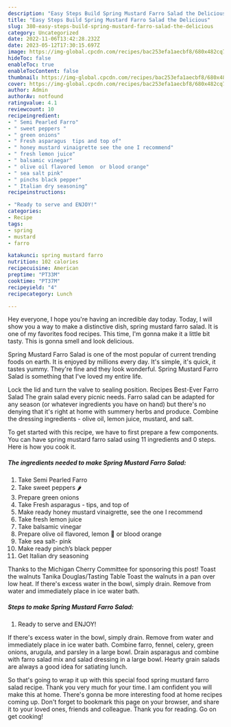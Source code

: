 ```yaml
---
description: "Easy Steps Build Spring Mustard Farro Salad the Delicious"
title: "Easy Steps Build Spring Mustard Farro Salad the Delicious"
slug: 380-easy-steps-build-spring-mustard-farro-salad-the-delicious
category: Uncategorized
date: 2022-11-06T13:42:28.232Z
date: 2023-05-12T17:30:15.697Z
image: https://img-global.cpcdn.com/recipes/bac253efa1aecbf8/680x482cq70/spring-mustard-farro-salad-recipe-main-photo.jpg
hideToc: false
enableToc: true
enableTocContent: false
thumbnail: https://img-global.cpcdn.com/recipes/bac253efa1aecbf8/680x482cq70/spring-mustard-farro-salad-recipe-main-photo.jpg
cover: https://img-global.cpcdn.com/recipes/bac253efa1aecbf8/680x482cq70/spring-mustard-farro-salad-recipe-main-photo.jpg
author: Admin
authorAv: notfound
ratingvalue: 4.1
reviewcount: 10
recipeingredient:
- " Semi Pearled Farro"
- " sweet peppers "
- " green onions"
- " Fresh asparagus  tips and top of"
- " honey mustard vinaigrette see the one I recommend"
- " fresh lemon juice"
- " balsamic vinegar"
- " olive oil flavored lemon  or blood orange"
- " sea salt pink"
- " pinchs black pepper"
- " Italian dry seasoning"
recipeinstructions:

- "Ready to serve and ENJOY!"
categories:
- Recipe
tags:
- spring
- mustard
- farro

katakunci: spring mustard farro 
nutrition: 102 calories
recipecuisine: American
preptime: "PT33M"
cooktime: "PT37M"
recipeyield: "4"
recipecategory: Lunch

---
```



Hey everyone, I hope you're having an incredible day today. Today, I will show you a way to make a distinctive dish, spring mustard farro salad. It is one of my favorites food recipes. This time, I'm gonna make it a little bit tasty. This is gonna smell and look delicious.

Spring Mustard Farro Salad is one of the most popular of current trending foods on earth. It is enjoyed by millions every day. It's simple, it's quick, it tastes yummy. They're fine and they look wonderful. Spring Mustard Farro Salad is something that I've loved my entire life.

Lock the lid and turn the valve to sealing position. Recipes Best-Ever Farro Salad The grain salad every picnic needs. Farro salad can be adapted for any season (or whatever ingredients you have on hand) but there&#39;s no denying that it&#39;s right at home with summery herbs and produce. Combine the dressing ingredients - olive oil, lemon juice, mustard, and salt.


To get started with this recipe, we have to first prepare a few components. You can have spring mustard farro salad using 11 ingredients and 0 steps. Here is how you cook it.

<!--inarticleads1-->

##### The ingredients needed to make Spring Mustard Farro Salad:

1. Take  Semi Pearled Farro
1. Take  sweet peppers 🌶️
1. Prepare  green onions
1. Take  Fresh asparagus - tips, and top of
1. Make ready  honey mustard vinaigrette, see the one I recommend
1. Take  fresh lemon juice
1. Take  balsamic vinegar
1. Prepare  olive oil flavored, lemon 🍋 or blood orange
1. Take  sea salt- pink
1. Make ready  pinch’s black pepper
1. Get  Italian dry seasoning


Thanks to the Michigan Cherry Committee for sponsoring this post! Toast the walnuts Tanika Douglas/Tasting Table Toast the walnuts in a pan over low heat. If there&#39;s excess water in the bowl, simply drain. Remove from water and immediately place in ice water bath. 

<!--inarticleads2-->

##### Steps to make Spring Mustard Farro Salad:


1. Ready to serve and ENJOY!

If there&#39;s excess water in the bowl, simply drain. Remove from water and immediately place in ice water bath. Combine farro, fennel, celery, green onions, arugula, and parsley in a large bowl. Drain asparagus and combine with farro salad mix and salad dressing in a large bowl. Hearty grain salads are always a good idea for satiating lunch. 

So that's going to wrap it up with this special food spring mustard farro salad recipe. Thank you very much for your time. I am confident you will make this at home. There's gonna be more interesting food at home recipes coming up. Don't forget to bookmark this page on your browser, and share it to your loved ones, friends and colleague. Thank you for reading. Go on get cooking!
